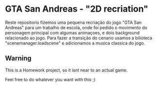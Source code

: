 # GTA San Andreas - "2D recriation"

Reste repositorio fizemos uma pequena recriação  do jogo "GTA San Andreas" para um trabalho de escola, onde foi pedido o movimento do personagem principal com algumas animaçoes, e dois background relacionado ao jogo. Para fazer a transição do cenario usamos a bilioteca "scenemanager.loadscene" e adicionamos a musica classica do jogo.



## Warning

This is a Homework project, so it isnt near to an actual game.

Feel free to do whatever you want with this ;)
